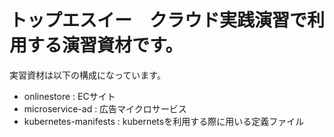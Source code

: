 # トップエスイー　クラウド実践演習で利用する演習資材です。

実習資材は以下の構成になっています。
- onlinestore : ECサイト
- microservice-ad : 広告マイクロサービス
- kubernetes-manifests : kubernetsを利用する際に用いる定義ファイル
